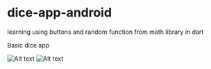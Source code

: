 # dice-app-android
learning using buttons and random function from math library in dart

Basic dice app


![Alt text](/ss/Screenshot_1587472936.png?raw=true "Optional Title")
![Alt text](/ss/Screenshot_1587472800.png?raw=true "Optional Title")
